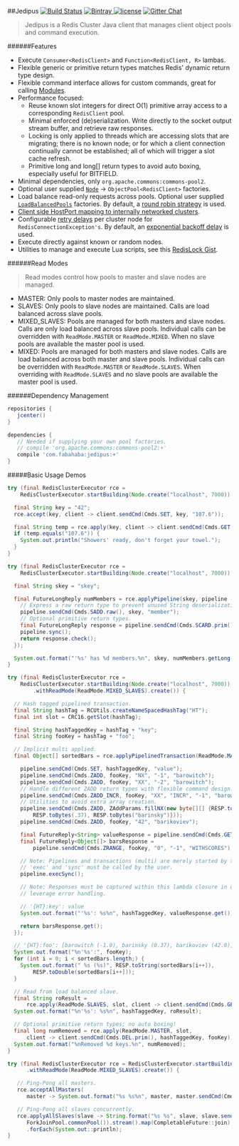 ##Jedipus [![Build Status](https://img.shields.io/travis/jamespedwards42/jedipus.svg?branch=master)](https://travis-ci.org/jamespedwards42/jedipus) [![Bintray](https://api.bintray.com/packages/jamespedwards42/libs/jedipus/images/download.svg) ](https://bintray.com/jamespedwards42/libs/jedipus/_latestVersion) [![license](https://img.shields.io/badge/license-Apache%202-blue.svg)](https://raw.githubusercontent.com/jamespedwards42/jedipus/master/LICENSE) [![Gitter Chat](https://badges.gitter.im/jamespedwards42/jedipus.svg)](https://gitter.im/jamespedwards42/jedipus?utm_source=badge&utm_medium=badge&utm_campaign=pr-badge&utm_content=badge)

>Jedipus is a Redis Cluster Java client that manages client object pools and command execution.

######Features
* Execute `Consumer<RedisClient>` and `Function<RedisClient, R>` lambas.
* Flexible generic or primitive return types matches Redis' dynamic return type design.
* Flexible command interface allows for custom commands, great for calling [Modules](https://github.com/antirez/redis/blob/unstable/src/modules/API.md).
* Performance focused:
  * Reuse known slot integers for direct O(1) primitive array access to a corresponding `RedisClient` pool.
  * Minimal enforced (de)serialization.  Write directly to the socket output stream buffer, and retrieve raw responses.
  * Locking is only applied to threads which are accessing slots that are migrating; there is no known node; or for which a client connection continually cannot be established; all of which will trigger a slot cache refresh.
  * Primitive long and long[] return types to avoid auto boxing, especially useful for BITFIELD.
* Minimal dependencies, only `org.apache.commons:commons-pool2`.
* Optional user supplied [`Node`](src/main/java/com/fabahaba/jedipus/cluster/Node.java) -> `ObjectPool<RedisClient>` factories.
* Load balance read-only requests across pools.  Optional user supplied [`LoadBalancedPools`](src/main/java/com/fabahaba/jedipus/concurrent/LoadBalancedPools.java) factories.  By default, a [round robin strategy](src/main/java/com/fabahaba/jedipus/cluster/RoundRobinPools.java) is used.
* [Client side HostPort mapping to internally networked clusters](https://gist.github.com/jamespedwards42/5037cf03768280ab1d81a88e7929c608).
* Configurable [retry delays](src/main/java/com/fabahaba/jedipus/concurrent/ElementRetryDelay.java) per cluster node for `RedisConnectionException's`.  By default, an [exponential backoff delay](src/main/java/com/fabahaba/jedipus/concurrent/SemaphoredRetryDelay.java) is used.
* Execute directly against known or random nodes.
* Utilities to manage and execute Lua scripts, see this [RedisLock Gist](https://gist.github.com/jamespedwards42/46bc6fcd6e2c81315d2d63a4e80b527f).

######Read Modes
>Read modes control how pools to master and slave nodes are managed.

* MASTER: Only pools to master nodes are maintained.  
* SLAVES: Only pools to slave nodes are maintained. Calls are load balanced across slave pools.
* MIXED_SLAVES: Pools are managed for both masters and slave nodes.  Calls are only load balanced across slave pools. Individual calls can be overridden with `ReadMode.MASTER` or `ReadMode.MIXED`.  When no slave pools are available the master pool is used.
* MIXED: Pools are managed for both masters and slave nodes.  Calls are load balanced across both master and slave pools. Individual calls can be overridden with `ReadMode.MASTER` or `ReadMode.SLAVES`.  When overriding with `ReadMode.SLAVES` and no slave pools are available the master pool is used.

######Dependency Management
```groovy
repositories {
   jcenter()
}

dependencies {
   // Needed if supplying your own pool factories.
   // compile 'org.apache.commons:commons-pool2:+'
   compile 'com.fabahaba:jedipus:+'
}
```

#####Basic Usage Demos
```java
try (final RedisClusterExecutor rce =
    RedisClusterExecutor.startBuilding(Node.create("localhost", 7000)).create()) {

  final String key = "42";
  rce.accept(key, client -> client.sendCmd(Cmds.SET, key, "107.6"));

  final String temp = rce.apply(key, client -> client.sendCmd(Cmds.GET, key));
  if (temp.equals("107.6")) {
    System.out.println("Showers' ready, don't forget your towel.");
  }
}
```

```java
try (final RedisClusterExecutor rce =
    RedisClusterExecutor.startBuilding(Node.create("localhost", 7000)).create()) {

  final String skey = "skey";

  final FutureLongReply numMembers = rce.applyPipeline(skey, pipeline -> {
    // Express a raw return type to prevent unused String deserialization.
    pipeline.sendCmd(Cmds.SADD.raw(), skey, "member");
    // Optional primitive return types.
    final FutureLongReply response = pipeline.sendCmd(Cmds.SCARD.prim(), skey);
    pipeline.sync();
    return response.check();
  });

  System.out.format("'%s' has %d members.%n", skey, numMembers.getLong());
}
```

```java
try (final RedisClusterExecutor rce =
    RedisClusterExecutor.startBuilding(Node.create("localhost", 7000))
        .withReadMode(ReadMode.MIXED_SLAVES).create()) {

  // Hash tagged pipelined transaction.
  final String hashTag = RCUtils.createNameSpacedHashTag("HT");
  final int slot = CRC16.getSlot(hashTag);

  final String hashTaggedKey = hashTag + "key";
  final String fooKey = hashTag + "foo";

  // Implicit multi applied.
  final Object[] sortedBars = rce.applyPipelinedTransaction(ReadMode.MASTER, slot, pipeline -> {

    pipeline.sendCmd(Cmds.SET, hashTaggedKey, "value");
    pipeline.sendCmd(Cmds.ZADD, fooKey, "NX", "-1", "barowitch");
    pipeline.sendCmd(Cmds.ZADD, fooKey, "XX", "-2", "barowitch");
    // Handle different ZADD return types with flexible command design.
    pipeline.sendCmd(Cmds.ZADD_INCR, fooKey, "XX", "INCR", "-1", "barowitch");
    // Utilities to avoid extra array creation.
    pipeline.sendCmd(Cmds.ZADD, ZAddParams.fillNX(new byte[][] {RESP.toBytes(fooKey), null,
        RESP.toBytes(.37), RESP.toBytes("barinsky")}));
    pipeline.sendCmd(Cmds.ZADD, fooKey, "42", "barikoviev");

    final FutureReply<String> valueResponse = pipeline.sendCmd(Cmds.GET, hashTaggedKey);
    final FutureReply<Object[]> barsResponse =
        pipeline.sendCmd(Cmds.ZRANGE, fooKey, "0", "-1", "WITHSCORES");

    // Note: Pipelines and transactions (multi) are merely started by the the library.
    // 'exec' and 'sync' must be called by the user.
    pipeline.execSync();

    // Note: Responses must be captured within this lambda closure in order to properly
    // leverage error handling.

    // '{HT}:key': value
    System.out.format("'%s': %s%n", hashTaggedKey, valueResponse.get());

    return barsResponse.get();
  });

  // '{HT}:foo': [barowitch (-1.0), barinsky (0.37), barikoviev (42.0)]
  System.out.format("%n'%s':", fooKey);
  for (int i = 0; i < sortedBars.length;) {
    System.out.format(" %s (%s)", RESP.toString(sortedBars[i++]),
        RESP.toDouble(sortedBars[i++]));
  }

  // Read from load balanced slave.
  final String roResult =
      rce.apply(ReadMode.SLAVES, slot, client -> client.sendCmd(Cmds.GET, hashTaggedKey));
  System.out.format("%n'%s': %s%n", hashTaggedKey, roResult);

  // Optional primitive return types; no auto boxing!
  final long numRemoved = rce.apply(ReadMode.MASTER, slot,
      client -> client.sendCmd(Cmds.DEL.prim(), hashTaggedKey, fooKey));
  System.out.format("%nRemoved %d keys.%n", numRemoved);
}
```

```java
try (final RedisClusterExecutor rce = RedisClusterExecutor.startBuilding(Node.create("localhost", 7000))
      .withReadMode(ReadMode.MIXED_SLAVES).create()) {

   // Ping-Pong all masters.
   rce.acceptAllMasters(
      master -> System.out.format("%s %s%n", master, master.sendCmd(Cmds.PING)));

   // Ping-Pong all slaves concurrently.
   rce.applyAllSlaves(slave -> String.format("%s %s", slave, slave.sendCmd(Cmds.PING)), 1,
      ForkJoinPool.commonPool()).stream().map(CompletableFuture::join)
      .forEach(System.out::println);
}
```
